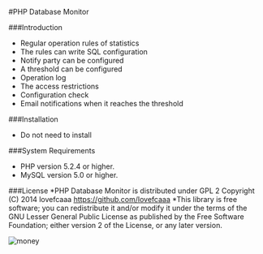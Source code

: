 #PHP Database Monitor

###Introduction
  * Regular operation rules of statistics
  * The rules can write SQL configuration
  * Notify party can be configured
  * A threshold can be configured
  * Operation log
  * The access restrictions
  * Configuration check
  * Email notifications when it reaches the threshold

###Installation
  * Do not need to install 

###System Requirements
  * PHP version 5.2.4 or higher.
  * MySQL version 5.0 or higher.

###License
  *PHP Database Monitor is distributed under GPL 2 Copyright (C) 2014 lovefcaaa <https://github.com/lovefcaaa> 
  *This library is free software; you can redistribute it and/or modify it under the terms of the GNU Lesser General Public License as published by the Free Software Foundation; either version 2 of the License, or any later version.


![money](https://avatars2.githubusercontent.com/u/4716309?v=2&s=460 "Thanks to the donation")
